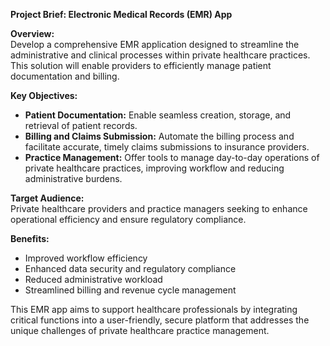 **Project Brief: Electronic Medical Records (EMR) App**

**Overview:**  
Develop a comprehensive EMR application designed to streamline the administrative and clinical processes within private healthcare practices. This solution will enable providers to efficiently manage patient documentation and billing.

**Key Objectives:**  
- **Patient Documentation:** Enable seamless creation, storage, and retrieval of patient records.  
- **Billing and Claims Submission:** Automate the billing process and facilitate accurate, timely claims submissions to insurance providers.  
- **Practice Management:** Offer tools to manage day-to-day operations of private healthcare practices, improving workflow and reducing administrative burdens.

**Target Audience:**  
Private healthcare providers and practice managers seeking to enhance operational efficiency and ensure regulatory compliance.

**Benefits:**  
- Improved workflow efficiency  
- Enhanced data security and regulatory compliance  
- Reduced administrative workload  
- Streamlined billing and revenue cycle management

This EMR app aims to support healthcare professionals by integrating critical functions into a user-friendly, secure platform that addresses the unique challenges of private healthcare practice management.
